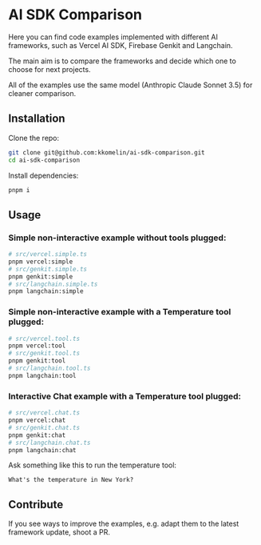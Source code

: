 # AI SDK Comparison

Here you can find code examples implemented with different AI frameworks, such as Vercel AI SDK, Firebase Genkit and Langchain.

The main aim is to compare the frameworks and decide which one to choose for next projects.

All of the examples use the same model (Anthropic Claude Sonnet 3.5) for cleaner comparison.

## Installation

Clone the repo:

```bash
git clone git@github.com:kkomelin/ai-sdk-comparison.git
cd ai-sdk-comparison
```

Install dependencies:

```bash
pnpm i
```

## Usage

### Simple non-interactive example without tools plugged:

```bash
# src/vercel.simple.ts
pnpm vercel:simple
# src/genkit.simple.ts
pnpm genkit:simple
# src/langchain.simple.ts
pnpm langchain:simple
```

### Simple non-interactive example with a Temperature tool plugged:

```bash
# src/vercel.tool.ts
pnpm vercel:tool
# src/genkit.tool.ts
pnpm genkit:tool
# src/langchain.tool.ts
pnpm langchain:tool
```

### Interactive Chat example with a Temperature tool plugged:

```bash
# src/vercel.chat.ts
pnpm vercel:chat
# src/genkit.chat.ts
pnpm genkit:chat
# src/langchain.chat.ts
pnpm langchain:chat
```

Ask something like this to run the temperature tool:

```
What's the temperature in New York?
```

## Contribute

If you see ways to improve the examples, e.g. adapt them to the latest framework update, shoot a PR.
